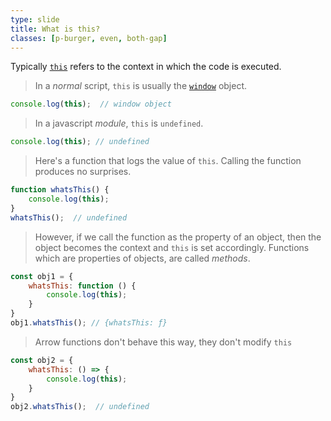 ```yaml
---
type: slide
title: What is this?
classes: [p-burger, even, both-gap]
---
```


Typically [`this`] refers to the context in which the code is executed.

> In a *normal* script, `this` is usually the [`window`] object.

```js
console.log(this);  // window object
```

> In a javascript *module*, `this` is `undefined`.

```js
console.log(this); // undefined
```

> Here's a function that logs the value of `this`.
> Calling the function produces no surprises.

```js
function whatsThis() {
    console.log(this);
}
whatsThis();  // undefined
```

> However, if we call the function as the property of an object, then the object becomes the context and `this` is set accordingly.
Functions which are properties of objects, are called *methods*.

```js
const obj1 = {
    whatsThis: function () { 
        console.log(this);
    }
}
obj1.whatsThis(); // {whatsThis: ƒ}
```

> Arrow functions don't behave this way, they don't modify `this`

```js
const obj2 = {
    whatsThis: () => {
        console.log(this);
    }
}
obj2.whatsThis();  // undefined
```


[`this`]: https://developer.mozilla.org/en-US/docs/Web/JavaScript/Reference/Operators/this
[`window`]: https://developer.mozilla.org/en-US/docs/Web/API/Window